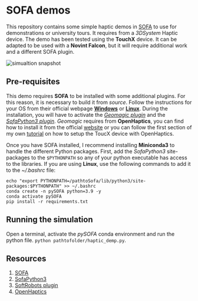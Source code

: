 # SOFA demos

This repository contains some simple haptic demos in [SOFA](https://www.sofa-framework.org/) to use for demonstrations or university tours. It requires from a *3DSystem* Haptic device. The demo has been tested using the **TouchX** device. It can be adapted to be used with a **Novint Falcon**, but it will require additional work and a different SOFA plugin.

![simualtion snapshot](imgs/simulation.gif)

## Pre-requisites

This demo requires **SOFA** to be installed with some additional plugins. For this reason, it is necessary to build it from *source*. Follow the instructions for your OS from their official webpage **[Windows](https://www.sofa-framework.org/community/doc/getting-started/build/windows/)** or **[Linux](https://www.sofa-framework.org/community/doc/getting-started/build/linux/)**. During the installation, you will have to activate the [*Geomagic plugin*](https://www.sofa-framework.org/community/doc/plugins/usual-plugins/geomagic/) and the [*SofaPython3 plugin*](https://sofapython3.readthedocs.io/en/latest/menu/Compilation.html). *Geomagic* requires from **OpenHaptics**, you can find how to install it from the official [website](https://ss-for-Windows-Developer-Edition-v35?language=en_USupport.3dsystems.com/s/article/OpenHaptic) or you can follow the first section of my own [tutorial](https://github.com/mikelitu/cheat-sheets/blob/main/TouchX-OpenHaptics.md) on how to setup the ToucX device with OpenHaptics.

Once you have SOFA installed, I recommend installing **Miniconda3** to handle the different Python packages. First, add the *SofaPython3* site-packages to the `$PYTHONPATH` so any of your python executable has access to the libraries. If you are using **Linux**, use the following commands to add it to the *~/.bashrc* file:

```shell
echo "export PYTHONPATH=/pathtoSofa/lib/python3/site-packages:$PYTHONPATH" >> ~/.bashrc
conda create -n pySOFA python=3.9 -y
conda activate pySOFA
pip install -r requirements.txt
```

## Running the simulation

Open a terminal, activate the *pySOFA* conda environment and run the python file. `python pathtofolder/haptic_demp.py`.

## Resources

1. [SOFA](https://www.sofa-framework.org/)
2. [SofaPython3](https://sofapython3.readthedocs.io/en/latest)
3. [SoftRobots plugin](https://project.inria.fr/softrobot/)
4. [OpenHaptics](https://www.3dsystems.com/haptics-devices/openhaptics)